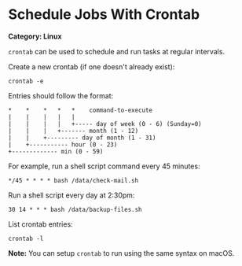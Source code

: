 # Schedule Jobs With Crontab

__Category: Linux__

`crontab` can be used to schedule and run tasks at regular intervals. 

Create a new crontab (if one doesn't already exist):

```shell
crontab -e
```

Entries should follow the format:

```shell
*    *    *   *   *    command-to-execute
|    |    |   |   |
|    |    |   |   +----- day of week (0 - 6) (Sunday=0)
|    |    |   +------- month (1 - 12)
|    |    +--------- day of month (1 - 31)
|    +----------- hour (0 - 23)
+------------- min (0 - 59)
```

For example, run a shell script command every 45 minutes:

```shell
*/45 * * * * bash /data/check-mail.sh
```

Run a shell script every day at 2:30pm:

```shell
30 14 * * * bash /data/backup-files.sh
```

List crontab entries:

```shell
crontab -l
```

__Note:__ You can setup `crontab` to run using the same syntax on macOS.
